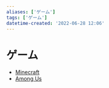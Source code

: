 ```yaml
---
aliases: ['ゲーム']
tags: ['ゲーム']
datetime-created: '2022-06-28 12:06'
---
```


# ゲーム
- [Minecraft](minecraft.md)
- [Among Us](among-us.md)